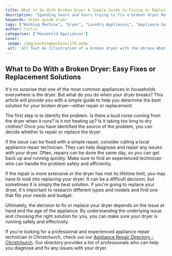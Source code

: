 ```yaml
---
title: What to Do With Broken Dryer A Simple Guide to Fixing or Replacing Your Appliance
description: "Spending hours and hours trying to fix a broken dryer Relax and follow this simple guide to help you decide to either fix or replace your appliance Get your broken dryer working again in no time"
keywords: dryer guide dryer
tags: ["Washing Machine", "Dryer", "Laundry Appliances", "Appliance Guide"]
author: Curtis
categories: ["Household Appliances"]
cover: 
 image: /img/washingmachine/174.webp
 alt: 'Alt Text An illustration of a broken dryer with the phrase What To Do With Broken Dryer'
---
```

## What to Do With a Broken Dryer: Easy Fixes or Replacement Solutions

It's no surprise that one of the most common appliances in households everywhere is the dryer. But what do you do when your dryer breaks? This article will provide you with a simple guide to help you determine the best solution for your broken dryer—either repair or replacement. 

The first step is to identify the problem. Is there a loud noise coming from the dryer when it runs? Is it not heating up? Is it taking too long to dry clothes? Once you have identified the source of the problem, you can decide whether to repair or replace the dryer. 

If the issue can be fixed with a simple repair, consider calling a local appliance repair technician. They can help diagnose and repair any issues with your dryer. Often, repairs can be done the same day, so you can get back up and running quickly. Make sure to find an experienced technician who can handle the problem safely and efficiently.

If the repair is more extensive or the dryer has met its lifetime limit, you may have to look into replacing your dryer. It can be a difficult decision, but sometimes it is simply the best solution. If you're going to replace your dryer, it's important to research different types and models and find one that fits your needs and budget.

Ultimately, the decision to fix or replace your dryer depends on the issue at hand and the age of the appliance. By understanding the underlying issue and choosing the right solution for you, you can make sure your dryer is running safely and effectively.

If you're looking for a professional and experienced appliance repair technician in Christchurch, check out our [Appliance Repair Directory - Christchurch](./pages/appliance-repair-technicians/new-zealand/christchurch). Our directory provides a list of professionals who can help you diagnose and fix any issues with your dryer.
